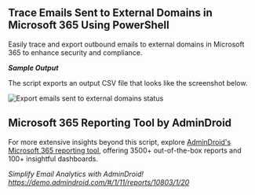 ## Trace Emails Sent to External Domains in Microsoft 365 Using PowerShell
Easily trace and export outbound emails to external domains in Microsoft 365 to enhance security and compliance.


***Sample Output***

The script exports an output CSV file that looks like the screenshot below.

![Export emails sent to external domains status](https://o365reports.com/wp-content/uploads/2025/06/Powershell-script-op.png?v=1750771528)

## Microsoft 365 Reporting Tool by AdminDroid

For more extensive insights beyond this script, explore [AdminDroid's Microsoft 365 reporting tool](https://admindroid.com/?src=GitHub), offering 3500+ out-of-the-box reports and 100+ insightful dashboards.

*Simplify Email Analytics with AdminDroid! <https://demo.admindroid.com/#/1/11/reports/10803/1/20>*